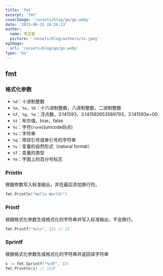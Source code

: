 ```yaml
---
title: 'fmt'
excerpt: 'fmt'
coverImage: '/assets/blog/go/go.webp'
date: '2023-06-15 16:26:13'
author:
  name: 李正星
  picture: '/assets/blog/authors/zx.jpeg'
ogImage:
  url: '/assets/blog/go/go.webp'
type: 'Go'
---
```


## fmt

### 格式化参数

- `%d`：十进制整数
- `%x, %o, %b`：十六进制整数，八进制整数，二进制整数
- `%f, %g, %e`：浮点数，3.141593，3.141592653589793，3.141593e+00
- `%t`：布尔值，true，false
- `%c`：字符(`rune`)(unicode码点)
- `%s`：字符串
- `%q`：带双引号或单引号的字符串
- `%v`：变量的自然形式（natural format）
- `%T`：变量的类型
- `%%`：字面上的百分号标志


### Println

根据参数写入标准输出，并在最后添加换行符。

```go
fmt.Println("Hello World!")
```

### Printf

根据格式化参数生成格式化的字符串并写入标准输出，不会换行。

```go
fmt.Printf("%v\n", 12) // 12
```

### Sprintf

根据格式化参数生成格式化的字符串并返回该字符串

```go
s := fmt.Sprintf("%v岁", 12)
fmt.Println(s) // 12岁
```

